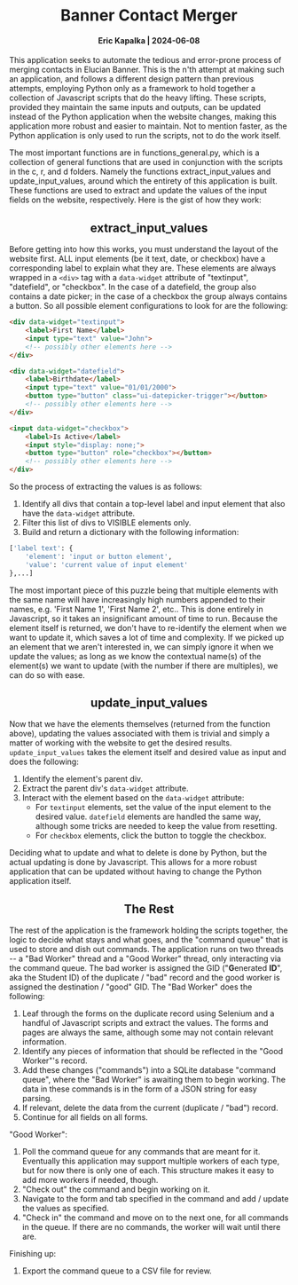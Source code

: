# <div align="center">Banner Contact Merger</div>
#### <div align="center">Eric Kapalka  |  2024-06-08</div>

This application seeks to automate the tedious and error-prone process of merging contacts in Elucian Banner.  This is the n'th attempt at making such an application, and follows a different design pattern than previous attempts, employing Python only as a framework to hold together a collection of Javascript scripts that do the heavy lifting.  These scripts, provided they maintain the same inputs and outputs, can be updated instead of the Python application when the website changes, making this application more robust and easier to maintain.  Not to mention faster, as the Python application is only used to run the scripts, not to do the work itself.

The most important functions are in functions_general.py, which is a collection of general functions that are used in conjunction with the scripts in the c, r, and d folders.  Namely the functions extract_input_values and update_input_values, around which the entirety of this application is built.  These functions are used to extract and update the values of the input fields on the website, respectively.  Here is the gist of how they work:

## <div align="center">extract_input_values</div>

Before getting into how this works, you must understand the layout of the website first.  ALL input elements (be it text, date, or checkbox) have a corresponding label to explain what they are.  These elements are always wrapped in a `<div>` tag with a `data-widget` attribute of "textinput", "datefield", or "checkbox".  In the case of a datefield, the group also contains a date picker; in the case of a checkbox the group always contains a button.  So all possible element configurations to look for are the following:

```html
<div data-widget="textinput">
    <label>First Name</label>
    <input type="text" value="John">
    <!-- possibly other elements here -->
</div>
```

```html
<div data-widget="datefield">
    <label>Birthdate</label>
    <input type="text" value="01/01/2000">
    <button type="button" class="ui-datepicker-trigger"></button>
    <!-- possibly other elements here -->
</div>
```

```html
<input data-widget="checkbox">
    <label>Is Active</label>
    <input style="display: none;">
    <button type="button" role="checkbox"></button>
    <!-- possibly other elements here -->
</div>
```
So the process of extracting the values is as follows:

1. Identify all divs that contain a top-level label and input element that also have the `data-widget` attribute.
2. Filter this list of divs to VISIBLE elements only.
3. Build and return a dictionary with the following information:
```python
['label text': {
    'element': 'input or button element',
    'value': 'current value of input element'
},...]
```
The most important piece of this puzzle being that multiple elements with the same name will have increasingly high numbers appended to their names, e.g. 'First Name 1', 'First Name 2', etc.. This is done entirely in Javascript, so it takes an insignificant amount of time to run.  Because the element itself is returned, we don't have to re-identify the element when we want to update it, which saves a lot of time and complexity.  If we picked up an element that we aren't interested in, we can simply ignore it when we update the values; as long as we know the contextual name(s) of the element(s) we want to update (with the number if there are multiples), we can do so with ease.


## <div align="center">update_input_values</div>


Now that we have the elements themselves (returned from the function above), updating the values associated with them is trivial and simply a matter of working with the website to get the desired results.  `update_input_values` takes the element itself and desired value as input and does the following:

1. Identify the element's parent div.
2. Extract the parent div's `data-widget` attribute.
3. Interact with the element based on the `data-widget` attribute:
    - For `textinput` elements, set the value of the input element to the desired value. `datefield` elements are handled the same way, although some tricks are needed to keep the value from resetting.
    - For `checkbox` elements, click the button to toggle the checkbox.

Deciding what to update and what to delete is done by Python, but the actual updating is done by Javascript.  This allows for a more robust application that can be updated without having to change the Python application itself.

## <div align="center">The Rest</div>

The rest of the application is the framework holding the scripts together, the logic to decide what stays and what goes, and the "command queue" that is used to store and dish out commands.  The application runs on two threads -- a "Bad Worker" thread and a "Good Worker" thread, only interacting via the command queue.  The bad worker is assigned the GID ("**G**enerated **ID**", aka the Student ID) of the duplicate  / "bad" record and the good worker is assigned the destination / "good" GID. The "Bad Worker" does the following:

1. Leaf through the forms on the duplicate record using Selenium and a handful of Javascript scripts and extract the values.  The forms and pages are always the same, although some may not contain relevant information.
2. Identify any pieces of information that should be reflected in the "Good Worker"'s record. 
3. Add these changes ("commands") into a SQLite database "command queue", where the "Bad Worker" is awaiting them to begin working.  The data in these commands is in the form of a JSON string for easy parsing.
4. If relevant, delete the data from the current (duplicate / "bad") record.
5. Continue for all fields on all forms.

"Good Worker":

1. Poll the command queue for any commands that are meant for it.  Eventually this application may support multiple workers of each type, but for now there is only one of each.  This structure makes it easy to add more workers if needed, though.
2. "Check out" the command and begin working on it.
3. Navigate to the form and tab specified in the command and add / update the values as specified.
4. "Check in" the command and move on to the next one, for all commands in the queue.  If there are no commands, the worker will wait until there are.

Finishing up:

1. Export the command queue to a CSV file for review.
